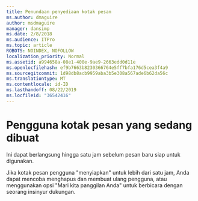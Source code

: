```yaml
---
title: Penundaan penyediaan kotak pesan
ms.author: dmaguire
author: msdmaguire
manager: dansimp
ms.date: 2/8/2018
ms.audience: ITPro
ms.topic: article
ROBOTS: NOINDEX, NOFOLLOW
localization_priority: Normal
ms.assetid: a994658a-08e1-400e-9ae9-2663edd0d11e
ms.openlocfilehash: ef9b7663b8230366764e5ff7bfa176d5cea3f4a9
ms.sourcegitcommit: 1d98db8acb9959aba3b5e308a567ade6b62da56c
ms.translationtype: MT
ms.contentlocale: id-ID
ms.lasthandoff: 08/22/2019
ms.locfileid: "36542416"
---
```

# <a name="your-users-mailbox-is-being-created"></a>Pengguna kotak pesan yang sedang dibuat

Ini dapat berlangsung hingga satu jam sebelum pesan baru siap untuk digunakan.
  
Jika kotak pesan pengguna "menyiapkan" untuk lebih dari satu jam, Anda dapat mencoba menghapus dan membuat ulang pengguna, atau menggunakan opsi "Mari kita panggilan Anda" untuk berbicara dengan seorang insinyur dukungan.
  

